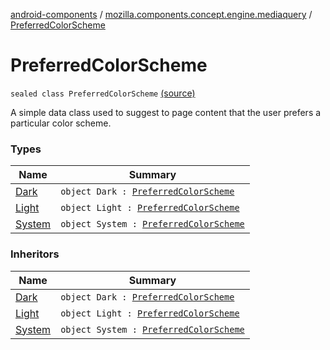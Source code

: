 [android-components](../../index.md) / [mozilla.components.concept.engine.mediaquery](../index.md) / [PreferredColorScheme](./index.md)

# PreferredColorScheme

`sealed class PreferredColorScheme` [(source)](https://github.com/mozilla-mobile/android-components/blob/master/components/concept/engine/src/main/java/mozilla/components/concept/engine/mediaquery/PreferredColorScheme.kt#L7)

A simple data class used to suggest to page content that the user prefers a particular color
scheme.

### Types

| Name | Summary |
|---|---|
| [Dark](-dark.md) | `object Dark : `[`PreferredColorScheme`](./index.md) |
| [Light](-light.md) | `object Light : `[`PreferredColorScheme`](./index.md) |
| [System](-system.md) | `object System : `[`PreferredColorScheme`](./index.md) |

### Inheritors

| Name | Summary |
|---|---|
| [Dark](-dark.md) | `object Dark : `[`PreferredColorScheme`](./index.md) |
| [Light](-light.md) | `object Light : `[`PreferredColorScheme`](./index.md) |
| [System](-system.md) | `object System : `[`PreferredColorScheme`](./index.md) |
